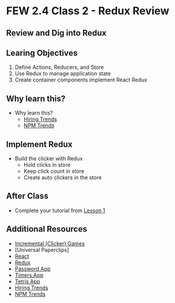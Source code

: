 # FEW 2.4 Class 2 - Redux Review 

## Review and Dig into Redux

## Learing Objectives 

1. Define Actions, Reducers, and Store
1. Use Redux to manage application state 
1. Create container components implement React Redux

## Why learn this?

- Why learn this?
    - [Hiring Trends](https://www.hntrends.com/2018/jun-no-signs-of-slowing-for-react.html?compare1=React&compare2=Redux&compare3=Angular+2&compare4=AngularJS)
    - [NPM Trends](https://npm-stat.com/charts.html?package=react&package=vue&package=angular&package=angular%202&package=redux&from=2016-06-01&to=2018-05-31)

## Implement Redux

- Build the clicker with Redux
    - Hold clicks in store
    - Keep click count in store
    - Create auto clickers in the store

## After Class

- Complete your tutorial from [Lesson 1](Lesson-01.md)

## Additional Resources

- [Incremental (Clicker) Games](https://en.wikipedia.org/wiki/Incremental_game)
- [Universal Paperclips]
- [React](https://reactjs.org)
- [Redux](https://redux.js.org)
- [Password App](https://github.com/MakeSchool-Tutorials/web-7-react-redux-passwords-app)
- [Timers App](https://github.com/MakeSchool-Tutorials/web-7-react-redux-timers-app)
- [Tetris App](https://github.com/MakeSchool-Tutorials/web-7-react-redux-tetris-app) 
- [Hiring Trends](https://www.hntrends.com/2018/jun-no-signs-of-slowing-for-react.html?compare1=React&compare2=Redux&compare3=Angular+2&compare4=AngularJS)
- [NPM Trends](https://npm-stat.com/charts.html?package=react&package=vue&package=angular&package=angular%202&package=redux&from=2016-06-01&to=2018-05-31)
